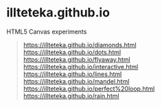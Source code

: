 # illteteka.github.io
HTML5 Canvas experiments

> https://illteteka.github.io/diamonds.html
> https://illteteka.github.io/dots.html
> https://illteteka.github.io/flyaway.html
> https://illteteka.github.io/interactive.html
> https://illteteka.github.io/lines.html
> https://illteteka.github.io/mandel.html
> https://illteteka.github.io/perfect%20loop.html
> https://illteteka.github.io/rain.html
